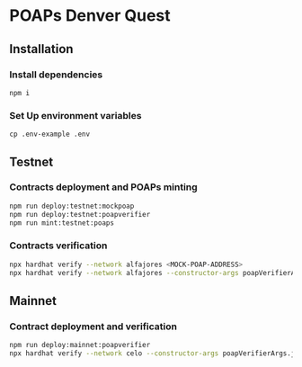 # POAPs Denver Quest


## Installation

### Install dependencies
`npm i`

### Set Up environment variables
`cp .env-example .env`

## Testnet

### Contracts deployment and POAPs minting
```bash
npm run deploy:testnet:mockpoap
npm run deploy:testnet:poapverifier
npm run mint:testnet:poaps
```

### Contracts verification
```bash
npx hardhat verify --network alfajores <MOCK-POAP-ADDRESS>
npx hardhat verify --network alfajores --constructor-args poapVerifierArgs.js <POAP-VERIFIER-ADDRESS>
```

## Mainnet

### Contract deployment and verification
```bash
npm run deploy:mainnet:poapverifier
npx hardhat verify --network celo --constructor-args poapVerifierArgs.js <POAP-VERIFIER-ADDRESS>
```